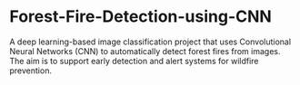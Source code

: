 # Forest-Fire-Detection-using-CNN
A deep learning-based image classification project that uses Convolutional Neural Networks (CNN) to automatically detect forest fires from images. The aim is to support early detection and alert systems for wildfire prevention.
